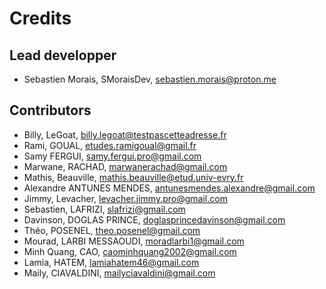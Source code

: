 # Credits

## Lead developper

- Sebastien Morais, SMoraisDev, sebastien.morais@proton.me

## Contributors

- Billy, LeGoat, billy.legoat@testpascetteadresse.fr
- Rami, GOUAL, etudes.ramigoual@gmail.fr
- Samy FERGUI, samy.fergui.pro@gmail.com
- Marwane, RACHAD, marwanerachad@gmail.com
- Mathis, Beauville, mathis.beauville@etud.univ-evry.fr
- Alexandre ANTUNES MENDES, antunesmendes.alexandre@gmail.com
- Jimmy, Levacher, levacher.jimmy.pro@gmail.com
- Sebastien, LAFRIZI, slafrizi@gmail.com
- Davinson, DOGLAS PRINCE, doglasprincedavinson@gmail.com
- Théo, POSENEL, theo.posenel@gmail.com
- Mourad, LARBI MESSAOUDI, moradlarbi1@gmail.com
- Minh Quang, CAO, caominhquang2002@gmail.com
- Lamia, HATEM, lamiahatem46@gmail.com
- Maily, CIAVALDINI, mailyciavaldini@gmail.com
